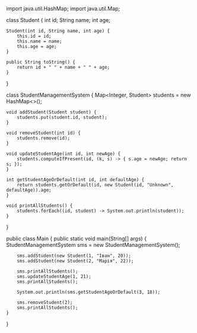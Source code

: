 import java.util.HashMap;
import java.util.Map;

class Student {
    int id;
    String name;
    int age;

    Student(int id, String name, int age) {
        this.id = id;
        this.name = name;
        this.age = age;
    }

    public String toString() {
        return id + " " + name + " " + age;
    }
}

class StudentManagementSystem {
    Map<Integer, Student> students = new HashMap<>();

    void addStudent(Student student) {
        students.put(student.id, student);
    }

    void removeStudent(int id) {
        students.remove(id);
    }

    void updateStudentAge(int id, int newAge) {
        students.computeIfPresent(id, (k, s) -> { s.age = newAge; return s; });
    }

    int getStudentAgeOrDefault(int id, int defaultAge) {
        return students.getOrDefault(id, new Student(id, "Unknown", defaultAge)).age;
    }

    void printAllStudents() {
        students.forEach((id, student) -> System.out.println(student));
    }
}

public class Main {
    public static void main(String[] args) {
        StudentManagementSystem sms = new StudentManagementSystem();

        sms.addStudent(new Student(1, "Іван", 20));
        sms.addStudent(new Student(2, "Марія", 22));

        sms.printAllStudents();
        sms.updateStudentAge(1, 21);
        sms.printAllStudents();

        System.out.println(sms.getStudentAgeOrDefault(3, 18));

        sms.removeStudent(2);
        sms.printAllStudents();
    }
}
